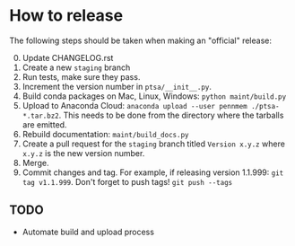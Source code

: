 # How to release

The following steps should be taken when making an "official" release:

0. Update CHANGELOG.rst
1. Create a new `staging` branch
2. Run tests, make sure they pass.
3. Increment the version number in `ptsa/__init__.py`.
5. Build conda packages on Mac, Linux, Windows: `python maint/build.py`
6. Upload to Anaconda Cloud: `anaconda upload --user pennmem ./ptsa-*.tar.bz2`.
   This needs to be done from the directory where the tarballs are emitted.
7. Rebuild documentation: `maint/build_docs.py`
8. Create a pull request for the `staging` branch titled `Version x.y.z` where
   `x.y.z` is the new version number.
9. Merge.
10. Commit changes and tag. For example, if releasing version 1.1.999: `git tag v1.1.999`.
    Don't forget to push tags! `git push --tags`
   
## TODO

- Automate build and upload process

